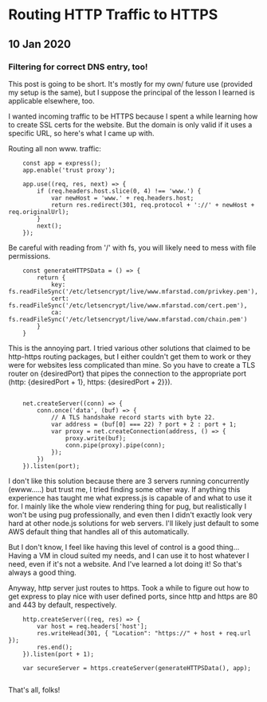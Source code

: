 <!-- extends layout -->

<!--block content -->

# Routing HTTP Traffic to HTTPS
## 10 Jan 2020
### Filtering for correct DNS entry, too!

This post is going to be short. It's mostly for my own/ future use (provided my setup is the same), but I suppose the principal of the lesson I learned is applicable elsewhere, too.

I wanted incoming traffic to be HTTPS because I spent a while learning how to create SSL certs for the website. But the domain is only valid if it uses a specific URL, so here's what I came up with. 

Routing all non www. traffic:
```
    const app = express();
    app.enable('trust proxy');

    app.use((req, res, next) => {
        if (req.headers.host.slice(0, 4) !== 'www.') {
            var newHost = 'www.' + req.headers.host;
            return res.redirect(301, req.protocol + '://' + newHost + req.originalUrl);
        }
        next();
    }); 
```
Be careful with reading from '/' with fs, you will likely need to mess with file permissions.
```
    const generateHTTPSData = () => {
        return {
            key: fs.readFileSync('/etc/letsencrypt/live/www.mfarstad.com/privkey.pem'),
            cert: fs.readFileSync('/etc/letsencrypt/live/www.mfarstad.com/cert.pem'),
            ca: fs.readFileSync('/etc/letsencrypt/live/www.mfarstad.com/chain.pem')
        }
    }
```
This is the annoying part. I tried various other solutions that claimed to be http-https routing packages, but I either couldn't get them to work or they were for websites less complicated than mine. So you have to create a TLS router on {desiredPort} that pipes the connection to the appropriate port (http: {desiredPort + 1}, https: {desiredPort + 2}}).
```

    net.createServer((conn) => {
        conn.once('data', (buf) => {
            // A TLS handshake record starts with byte 22.
            var address = (buf[0] === 22) ? port + 2 : port + 1;
            var proxy = net.createConnection(address, () => {
                proxy.write(buf);
                conn.pipe(proxy).pipe(conn);
            });
        })
    }).listen(port);
```
I don't like this solution because there are 3 servers running concurrently (ewww.....) but trust me, I tried finding some other way. If anything this experience has taught me what express.js is capable of and what to use it for. I mainly like the whole view rendering thing for pug, but realistically I won't be using pug professionally, and even then I didn't exactly look very hard at other node.js solutions for web servers. I'll likely just default to some AWS default thing that handles all of this automatically.

But I don't know, I feel like having this level of control is a good thing... Having a VM in cloud suited my needs, and I can use it to host whatever I need, even if it's not a website. And I've learned a lot doing it! So that's always a good thing.

Anyway, http server just routes to https. Took a while to figure out how to get express to play nice with user defined ports, since http and https are 80 and 443 by default, respectively.
```
    http.createServer((req, res) => {
        var host = req.headers['host'];
        res.writeHead(301, { "Location": "https://" + host + req.url });
        res.end();
    }).listen(port + 1);

    var secureServer = https.createServer(generateHTTPSData(), app);


```
That's all, folks!